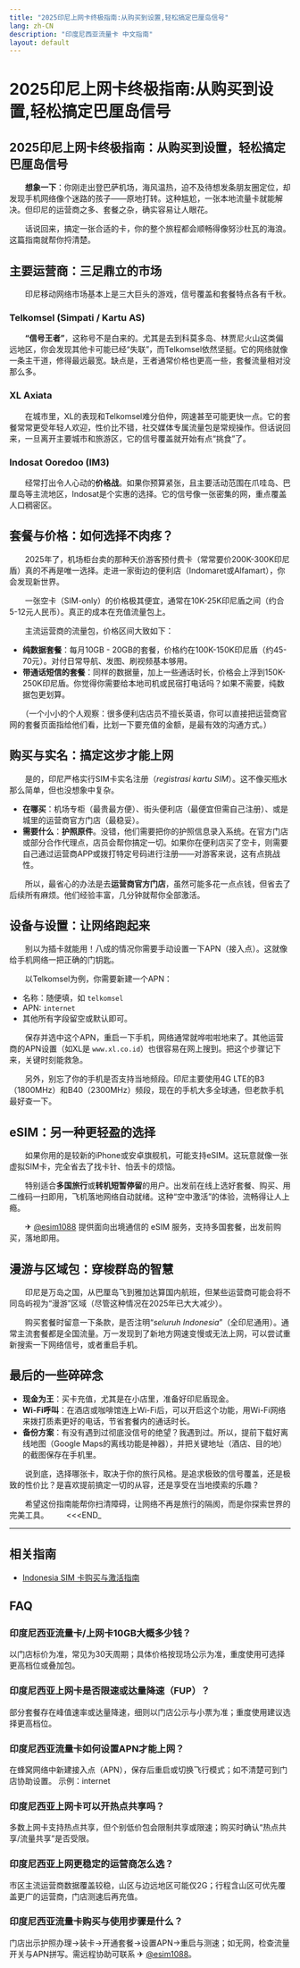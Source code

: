 ```yaml
---
title: "2025印尼上网卡终极指南:从购买到设置,轻松搞定巴厘岛信号"
lang: zh-CN
description: "印度尼西亚流量卡 中文指南"
layout: default
---
```

# 2025印尼上网卡终极指南:从购买到设置,轻松搞定巴厘岛信号

## 2025印尼上网卡终极指南：从购买到设置，轻松搞定巴厘岛信号

　　**想象一下**：你刚走出登巴萨机场，海风温热，迫不及待想发条朋友圈定位，却发现手机网络像个迷路的孩子——原地打转。这种尴尬，一张本地流量卡就能解决。但印尼的运营商之多、套餐之杂，确实容易让人眼花。

　　话说回来，搞定一张合适的卡，你的整个旅程都会顺畅得像努沙杜瓦的海浪。这篇指南就帮你捋清楚。

## 主要运营商：三足鼎立的市场

　　印尼移动网络市场基本上是三大巨头的游戏，信号覆盖和套餐特点各有千秋。

### Telkomsel (Simpati / Kartu AS)
　　**“信号王者”**，这称号不是白来的。尤其是去到科莫多岛、林贾尼火山这类偏远地区，你会发现其他卡可能已经“失联”，而Telkomsel依然坚挺。它的网络就像一条主干道，修得最远最宽。缺点是，王者通常价格也更高一些，套餐流量相对没那么多。

### XL Axiata
　　在城市里，XL的表现和Telkomsel难分伯仲，网速甚至可能更快一点。它的套餐常常更受年轻人欢迎，性价比不错，社交媒体专属流量包是常规操作。但话说回来，一旦离开主要城市和旅游区，它的信号覆盖就开始有点“挑食”了。

### Indosat Ooredoo (IM3)
　　经常打出令人心动的**价格战**。如果你预算紧张，且主要活动范围在爪哇岛、巴厘岛等主流地区，Indosat是个实惠的选择。它的信号像一张密集的网，重点覆盖人口稠密区。

## 套餐与价格：如何选择不肉疼？

　　2025年了，机场柜台卖的那种天价游客预付费卡（常常要价200K-300K印尼盾）真的不再是唯一选择。走进一家街边的便利店（Indomaret或Alfamart），你会发现新世界。

　　一张空卡（SIM-only）的价格极其便宜，通常在10K-25K印尼盾之间（约合5-12元人民币）。真正的成本在充值流量包上。

　　主流运营商的流量包，价格区间大致如下：
*   **纯数据套餐**：每月10GB - 20GB的套餐，价格约在100K-150K印尼盾（约45-70元）。对付日常导航、发图、刷视频基本够用。
*   **带通话短信的套餐**：同样的数据量，加上一些通话时长，价格会上浮到150K-250K印尼盾。你觉得你需要给本地司机或民宿打电话吗？如果不需要，纯数据包更划算。

　　（一个小小的个人观察：很多便利店店员不擅长英语，你可以直接把运营商官网的套餐页面指给他们看，比划一下要充值的金额，是最有效的沟通方式。）

## 购买与实名：搞定这步才能上网

　　是的，印尼严格实行SIM卡实名注册（*registrasi kartu SIM*）。这不像买瓶水那么简单，但也没想象中复杂。

*   **在哪买**：机场专柜（最贵最方便）、街头便利店（最便宜但需自己注册）、或是城里的运营商官方门店（最稳妥）。
*   **需要什么**：**护照原件**。没错，他们需要把你的护照信息录入系统。在官方门店或部分合作代理点，店员会帮你搞定一切。如果你在便利店买了空卡，则需要自己通过运营商APP或拨打特定号码进行注册——对游客来说，这有点挑战性。

　　所以，最省心的办法是去**运营商官方门店**，虽然可能多花一点点钱，但省去了后续所有麻烦。他们经验丰富，几分钟就帮你全部激活。

## 设备与设置：让网络跑起来

　　别以为插卡就能用！八成的情况你需要手动设置一下APN（接入点）。这就像给手机网络一把正确的门钥匙。

　　以Telkomsel为例，你需要新建一个APN：
*   名称：随便填，如 `telkomsel`
*   APN: `internet`
*   其他所有字段留空或默认即可。

　　保存并选中这个APN，重启一下手机，网络通常就哗啦啦地来了。其他运营商的APN设置（如XL是 `www.xl.co.id`）也很容易在网上搜到。把这个步骤记下来，关键时刻能救急。

　　另外，别忘了你的手机是否支持当地频段。印尼主要使用4G LTE的B3（1800MHz）和B40（2300MHz）频段，现在的手机大多全球通，但老款手机最好查一下。

## eSIM：另一种更轻盈的选择

　　如果你用的是较新的iPhone或安卓旗舰机，可能支持eSIM。这玩意就像一张虚拟SIM卡，完全省去了找卡针、怕丢卡的烦恼。

　　特别适合**多国旅行**或**转机短暂停留**的用户。出发前在线上选好套餐、购买、用二维码一扫即用，飞机落地网络自动就绪。这种“空中激活”的体验，流畅得让人上瘾。

　　✈ [@esim1088](https://t.me/s/esim1088) 提供面向出境通信的 eSIM 服务，支持多国套餐，出发前购买，落地即用。

## 漫游与区域包：穿梭群岛的智慧

　　印尼是万岛之国，从巴厘岛飞到雅加达算国内航班，但某些运营商可能会将不同岛屿视为“漫游”区域（尽管这种情况在2025年已大大减少）。

　　购买套餐时留意一下条款，是否注明“*seluruh Indonesia*”（全印尼通用）。通常主流套餐都是全国流量。万一发现到了新地方网速变慢或无法上网，可以尝试重新搜索一下网络信号，或者重启手机。

## 最后的一些碎碎念

*   **现金为王**：买卡充值，尤其是在小店里，准备好印尼盾现金。
*   **Wi-Fi呼叫**：在酒店或咖啡馆连上Wi-Fi后，可以开启这个功能，用Wi-Fi网络来拨打质素更好的电话，节省套餐内的通话时长。
*   **备份方案**：有没有遇到过彻底没信号的绝望？我遇到过。所以，提前下载好离线地图（Google Maps的离线功能是神器），并把关键地址（酒店、目的地）的截图保存在手机里。

　　说到底，选择哪张卡，取决于你的旅行风格。是追求极致的信号覆盖，还是极致的性价比？是喜欢提前搞定一切的从容，还是享受在当地摸索的乐趣？

　　希望这份指南能帮你扫清障碍，让网络不再是旅行的隔阂，而是你探索世界的完美工具。
　　<<<END_

<!-- crosslink -->
---

## 相关指南

- [Indonesia SIM 卡购买与激活指南](https://faciylike.github.io/indonesia-sim-guides)

<!-- BEGIN_INDONESIA_FAQ -->
## FAQ

### 印度尼西亚流量卡/上网卡10GB大概多少钱？
以门店标价为准，常见为30天周期；具体价格按现场公示为准，重度使用可选择更高档位或叠加包。

### 印度尼西亚上网卡是否限速或达量降速（FUP）？
部分套餐存在峰值速率或达量降速，细则以门店公示与小票为准；重度使用建议选择更高档位。

### 印度尼西亚流量卡如何设置APN才能上网？
在蜂窝网络中新建接入点（APN），保存后重启或切换飞行模式；如不清楚可到门店协助设置。 示例：internet

### 印度尼西亚上网卡可以开热点共享吗？
多数上网卡支持热点共享，但个别低价包会限制共享或限速；购买时确认“热点共享/流量共享”是否受限。

### 印度尼西亚上网更稳定的运营商怎么选？
市区主流运营商数据覆盖较稳，山区与边远地区可能仅2G；行程含山区可优先覆盖更广的运营商，门店测速后再充值。

### 印度尼西亚流量卡购买与使用步骤是什么？
门店出示护照办理→装卡→开通套餐→设置APN→重启与测速；如无网，检查流量开关与APN拼写。需远程协助可联系 ✈ [@esim1088](https://t.me/s/esim1088)。

<script type="application/ld+json">
{"@context": "https://schema.org", "@type": "FAQPage", "mainEntity": [{"@type": "Question", "name": "印度尼西亚流量卡/上网卡10GB大概多少钱？", "acceptedAnswer": {"@type": "Answer", "text": "以门店标价为准，常见为30天周期；具体价格按现场公示为准，重度使用可选择更高档位或叠加包。"}}, {"@type": "Question", "name": "印度尼西亚上网卡是否限速或达量降速（FUP）？", "acceptedAnswer": {"@type": "Answer", "text": "部分套餐存在峰值速率或达量降速，细则以门店公示与小票为准；重度使用建议选择更高档位。"}}, {"@type": "Question", "name": "印度尼西亚流量卡如何设置APN才能上网？", "acceptedAnswer": {"@type": "Answer", "text": "在蜂窝网络中新建接入点（APN），保存后重启或切换飞行模式；如不清楚可到门店协助设置。 示例：internet"}}, {"@type": "Question", "name": "印度尼西亚上网卡可以开热点共享吗？", "acceptedAnswer": {"@type": "Answer", "text": "多数上网卡支持热点共享，但个别低价包会限制共享或限速；购买时确认“热点共享/流量共享”是否受限。"}}, {"@type": "Question", "name": "印度尼西亚上网更稳定的运营商怎么选？", "acceptedAnswer": {"@type": "Answer", "text": "市区主流运营商数据覆盖较稳，山区与边远地区可能仅2G；行程含山区可优先覆盖更广的运营商，门店测速后再充值。"}}, {"@type": "Question", "name": "印度尼西亚流量卡购买与使用步骤是什么？", "acceptedAnswer": {"@type": "Answer", "text": "门店出示护照办理→装卡→开通套餐→设置APN→重启与测速；如无网，检查流量开关与APN拼写。需远程协助可联系 ✈ @esim1088。"}}]}
</script>
<!-- END_INDONESIA_FAQ -->
